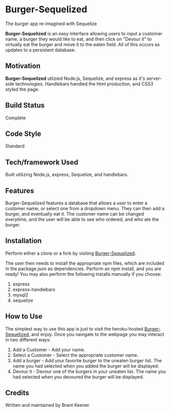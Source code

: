 # Burger-Sequelized
The burger app re-imagined with Sequelize

**Burger-Sequelized** is an easy interface allowing users to input a customer name, a burger they would like to eat, and then click on "Devour it" to virtually eat the burger and move it to the eaten field. All of this occurs as updates to a persistent database.

## Motivation

**Burger-Sequelized** utlizied Node.js, Sequelize, and express as it's server-side technologies. Handlebars handled the html production, and CSS3 styled the page.

## Build Status

Complete

## Code Style

Standard

## Tech/framework Used

Built utilizing Node.js, express, Sequelize, and handlebars.

## Features

Burger-Sequelized features a database that allows a user to enter a customer name, or select one from a dropdown menu. They can then add a burger, and eventually eat it. The customer name can be changed everytime, and the user will be able to see who ordered, and who ate the burger.

## Installation

Perform either a clone or a fork by visiting [Burger-Sequelized](https://github.com/BrantKeener/Burger-sequelized).

The user then needs to install the appropriate npm files, which are included in the package.json as dependencies. Perform an npm install, and you are ready! You may also perform the following installs manually if you choose:
1. express
2. express-handlebars
3. mysql2
4. sequelize

## How to Use

The simplest way to use this app is just to visit the heroku-hosted [Burger-Sequelized](https://damp-escarpment-30359.herokuapp.com/), and enjoy. Once you navigate to the webpage you may interact in two different ways:
1. Add a Customer - Add your name.
2. Select a Customer - Select the appropriate customer name.
3. Add a burger - Add your favorite burger to the uneaten burger list. The name you had selected when you added the burger will be displayed.
4. Devour it - Devour one of the burgers in your uneaten list. The name you had selected when you devoured the burger will be displayed.

## Credits

Written and maintained by Brant Keener.
